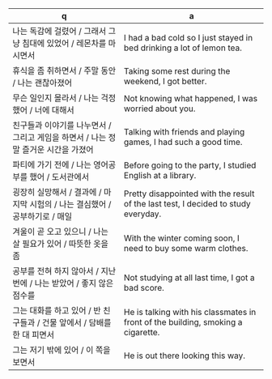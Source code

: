  q  | a
--- | ---
나는 독감에 걸렸어 / 그래서 그냥 침대에 있었어 / 레몬차를 마시면서		| I had a bad cold so I just stayed in bed drinking a lot of lemon tea.
휴식을 좀 취하면서 / 주말 동안 / 나는 괜찮아졌어		| Taking some rest during the weekend, I got better.
무슨 일인지 몰라서 / 나는 걱정했어 / 너에 대해서		| Not knowing what happened, I was worried about you.
친구들과 이야기를 나누면서 / 그리고 게임을 하면서 / 나는 정말 즐거운 시간을 가졌어	| Talking with friends and playing games, I had such a good time.
파티에 가기 전에 / 나는 영어공부를 했어 / 도서관에서		| Before going to the party, I studied English at a library.
굉장히 실망해서 / 결과에 / 마지막 시험의 / 나는 결심했어 / 공부하기로 / 매일	| Pretty disappointed with the result of the last test, I decided to study everyday.
겨울이 곧 오고 있으니 / 나는 살 필요가 있어 / 따뜻한 옷을 좀		| With the winter coming soon, I need to buy some warm clothes.
공부를 전혀 하지 않아서 / 지난 번에 / 나는 받았어 / 좋지 않은 점수를	| Not studying at all last time, I got a bad score.
그는 대화를 하고 있어 / 반 친구들과 / 건물 앞에서 / 담배를 한 대 피면서		| He is talking with his classmates in front of the building, smoking a cigarette.
그는 저기 밖에 있어 / 이 쪽을 보면서		| He is out there looking this way.
